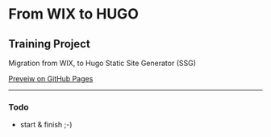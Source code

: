 # From WIX to HUGO

## Training Project

Migration from WIX, to Hugo Static Site Generator (SSG)

[Preveiw on GitHub Pages](https://kolya-ya.github.io/edTech-hugo/)

---

### Todo

- start & finish ;-)
